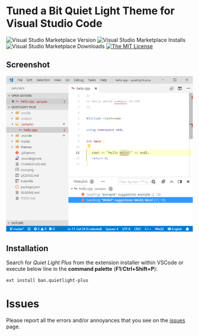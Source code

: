 # Tuned a Bit Quiet Light Theme for Visual Studio Code

![Visual Studio Marketplace Version](https://img.shields.io/visual-studio-marketplace/v/ban.quietlight-plus.svg?style=flat-square)
![Visual Studio Marketplace Installs](https://img.shields.io/visual-studio-marketplace/i/ban.quietlight-plus.svg?style=flat-square)
![Visual Studio Marketplace Downloads](https://img.shields.io/visual-studio-marketplace/d/ban.quietlight-plus.svg?style=flat-square)
[![The MIT License](https://img.shields.io/badge/license-MIT-orange.svg?style=flat-square)](http://opensource.org/licenses/MIT)

## Screenshot

![screenshot](media/screenshot.png)

## Installation

Search for *Quiet Light Plus* from the extension installer within VSCode or execute below line in the **command palette** (**F1**/**Ctrl+Shift+P**):
```
ext install ban.quietlight-plus
```

# Issues

Please report all the errors and/or annoyances that you see on the [issues](https://github.com/bartosz-antosik/vscode-quietlight-plus/issues) page.